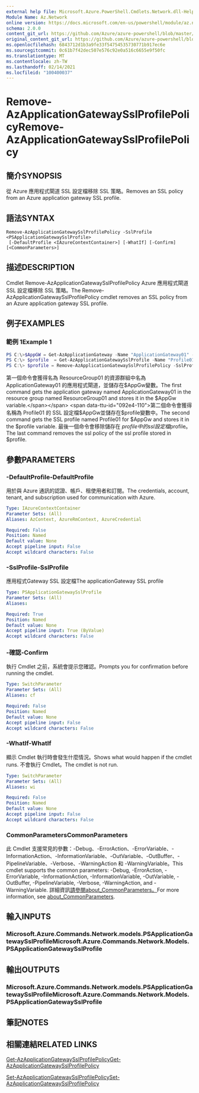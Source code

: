 ```yaml
---
external help file: Microsoft.Azure.PowerShell.Cmdlets.Network.dll-Help.xml
Module Name: Az.Network
online version: https://docs.microsoft.com/en-us/powershell/module/az.network/remove-azapplicationgatewaysslprofilepolicy
schema: 2.0.0
content_git_url: https://github.com/Azure/azure-powershell/blob/master/src/Network/Network/help/Remove-AzApplicationGatewaySslProfilePolicy.md
original_content_git_url: https://github.com/Azure/azure-powershell/blob/master/src/Network/Network/help/Remove-AzApplicationGatewaySslProfilePolicy.md
ms.openlocfilehash: 6843712d1b3a9fe33f54754535730771b917ec6e
ms.sourcegitcommit: 0c61b7f42dec507e576c92e0a516c6655e9f50fc
ms.translationtype: MT
ms.contentlocale: zh-TW
ms.lasthandoff: 02/14/2021
ms.locfileid: "100400037"
---
```

# <span data-ttu-id="092e4-101">Remove-AzApplicationGatewaySslProfilePolicy</span><span class="sxs-lookup"><span data-stu-id="092e4-101">Remove-AzApplicationGatewaySslProfilePolicy</span></span>

## <span data-ttu-id="092e4-102">簡介</span><span class="sxs-lookup"><span data-stu-id="092e4-102">SYNOPSIS</span></span>
<span data-ttu-id="092e4-103">從 Azure 應用程式閘道 SSL 設定檔移除 SSL 策略。</span><span class="sxs-lookup"><span data-stu-id="092e4-103">Removes an SSL policy from an Azure application gateway SSL profile.</span></span>

## <span data-ttu-id="092e4-104">語法</span><span class="sxs-lookup"><span data-stu-id="092e4-104">SYNTAX</span></span>

```
Remove-AzApplicationGatewaySslProfilePolicy -SslProfile <PSApplicationGatewaySslProfile>
 [-DefaultProfile <IAzureContextContainer>] [-WhatIf] [-Confirm] [<CommonParameters>]
```

## <span data-ttu-id="092e4-105">描述</span><span class="sxs-lookup"><span data-stu-id="092e4-105">DESCRIPTION</span></span>
<span data-ttu-id="092e4-106">Cmdlet Remove-AzApplicationGatewaySslProfilePolicy Azure 應用程式閘道 SSL 設定檔移除 SSL 策略。</span><span class="sxs-lookup"><span data-stu-id="092e4-106">The Remove-AzApplicationGatewaySslProfilePolicy cmdlet removes an SSL policy from an Azure application gateway SSL profile.</span></span>

## <span data-ttu-id="092e4-107">例子</span><span class="sxs-lookup"><span data-stu-id="092e4-107">EXAMPLES</span></span>

### <span data-ttu-id="092e4-108">範例 1</span><span class="sxs-lookup"><span data-stu-id="092e4-108">Example 1</span></span>
```powershell
PS C:\>$AppGW = Get-AzApplicationGateway -Name "ApplicationGateway01" -ResourceGroupName "ResourceGroup01"
PS C:\> $profile  = Get-AzApplicationGatewaySslProfile -Name "Profile01" -ApplicationGateway $AppGw
PS C:\> $profile = Remove-AzApplicationGatewaySslProfilePolicy -SslProfile $profile
```

<span data-ttu-id="092e4-109">第一個命令會獲得名為 ResourceGroup01 的資源群組中名為 ApplicationGateway01 的應用程式閘道，並儲存在$AppGw變數。</span><span class="sxs-lookup"><span data-stu-id="092e4-109">The first command gets the application gateway named ApplicationGateway01 in the resource group named ResourceGroup01 and stores it in the $AppGw variable.</span></span> <span data-ttu-id="092e4-110">第二個命令會獲得名稱為 Profile01 的 SSL 設定檔$AppGw並儲存在$profile變數中。</span><span class="sxs-lookup"><span data-stu-id="092e4-110">The second command gets the SSL profile named Profile01 for $AppGw and stores it in the $profile variable.</span></span> <span data-ttu-id="092e4-111">最後一個命令會移除儲存在 $profile 中的 ssl 設定檔$profile。</span><span class="sxs-lookup"><span data-stu-id="092e4-111">The last command removes the ssl policy of the ssl profile stored in $profile.</span></span>

## <span data-ttu-id="092e4-112">參數</span><span class="sxs-lookup"><span data-stu-id="092e4-112">PARAMETERS</span></span>

### <span data-ttu-id="092e4-113">-DefaultProfile</span><span class="sxs-lookup"><span data-stu-id="092e4-113">-DefaultProfile</span></span>
<span data-ttu-id="092e4-114">用於與 Azure 通訊的認證、帳戶、租使用者和訂閱。</span><span class="sxs-lookup"><span data-stu-id="092e4-114">The credentials, account, tenant, and subscription used for communication with Azure.</span></span>

```yaml
Type: IAzureContextContainer
Parameter Sets: (All)
Aliases: AzContext, AzureRmContext, AzureCredential

Required: False
Position: Named
Default value: None
Accept pipeline input: False
Accept wildcard characters: False
```

### <span data-ttu-id="092e4-115">-SslProfile</span><span class="sxs-lookup"><span data-stu-id="092e4-115">-SslProfile</span></span>
<span data-ttu-id="092e4-116">應用程式Gateway SSL 設定檔</span><span class="sxs-lookup"><span data-stu-id="092e4-116">The applicationGateway SSL profile</span></span>

```yaml
Type: PSApplicationGatewaySslProfile
Parameter Sets: (All)
Aliases:

Required: True
Position: Named
Default value: None
Accept pipeline input: True (ByValue)
Accept wildcard characters: False
```

### <span data-ttu-id="092e4-117">-確認</span><span class="sxs-lookup"><span data-stu-id="092e4-117">-Confirm</span></span>
<span data-ttu-id="092e4-118">執行 Cmdlet 之前，系統會提示您確認。</span><span class="sxs-lookup"><span data-stu-id="092e4-118">Prompts you for confirmation before running the cmdlet.</span></span>

```yaml
Type: SwitchParameter
Parameter Sets: (All)
Aliases: cf

Required: False
Position: Named
Default value: None
Accept pipeline input: False
Accept wildcard characters: False
```

### <span data-ttu-id="092e4-119">-WhatIf</span><span class="sxs-lookup"><span data-stu-id="092e4-119">-WhatIf</span></span>
<span data-ttu-id="092e4-120">顯示 Cmdlet 執行時會發生什麼情況。</span><span class="sxs-lookup"><span data-stu-id="092e4-120">Shows what would happen if the cmdlet runs.</span></span>
<span data-ttu-id="092e4-121">不會執行 Cmdlet。</span><span class="sxs-lookup"><span data-stu-id="092e4-121">The cmdlet is not run.</span></span>

```yaml
Type: SwitchParameter
Parameter Sets: (All)
Aliases: wi

Required: False
Position: Named
Default value: None
Accept pipeline input: False
Accept wildcard characters: False
```

### <span data-ttu-id="092e4-122">CommonParameters</span><span class="sxs-lookup"><span data-stu-id="092e4-122">CommonParameters</span></span>
<span data-ttu-id="092e4-123">此 Cmdlet 支援常見的參數：-Debug、-ErrorAction、-ErrorVariable、-InformationAction、-InformationVariable、-OutVariable、-OutBuffer、-PipelineVariable、-Verbose、-WarningAction 和 -WarningVariable。</span><span class="sxs-lookup"><span data-stu-id="092e4-123">This cmdlet supports the common parameters: -Debug, -ErrorAction, -ErrorVariable, -InformationAction, -InformationVariable, -OutVariable, -OutBuffer, -PipelineVariable, -Verbose, -WarningAction, and -WarningVariable.</span></span> <span data-ttu-id="092e4-124">詳細資訊[請參閱about_CommonParameters。](http://go.microsoft.com/fwlink/?LinkID=113216)</span><span class="sxs-lookup"><span data-stu-id="092e4-124">For more information, see [about_CommonParameters](http://go.microsoft.com/fwlink/?LinkID=113216).</span></span>

## <span data-ttu-id="092e4-125">輸入</span><span class="sxs-lookup"><span data-stu-id="092e4-125">INPUTS</span></span>

### <span data-ttu-id="092e4-126">Microsoft.Azure.Commands.Network.models.PSApplicationGatewaySslProfile</span><span class="sxs-lookup"><span data-stu-id="092e4-126">Microsoft.Azure.Commands.Network.Models.PSApplicationGatewaySslProfile</span></span>

## <span data-ttu-id="092e4-127">輸出</span><span class="sxs-lookup"><span data-stu-id="092e4-127">OUTPUTS</span></span>

### <span data-ttu-id="092e4-128">Microsoft.Azure.Commands.Network.models.PSApplicationGatewaySslProfile</span><span class="sxs-lookup"><span data-stu-id="092e4-128">Microsoft.Azure.Commands.Network.Models.PSApplicationGatewaySslProfile</span></span>

## <span data-ttu-id="092e4-129">筆記</span><span class="sxs-lookup"><span data-stu-id="092e4-129">NOTES</span></span>

## <span data-ttu-id="092e4-130">相關連結</span><span class="sxs-lookup"><span data-stu-id="092e4-130">RELATED LINKS</span></span>



[<span data-ttu-id="092e4-131">Get-AzApplicationGatewaySslProfilePolicy</span><span class="sxs-lookup"><span data-stu-id="092e4-131">Get-AzApplicationGatewaySslProfilePolicy</span></span>](./Get-AzApplicationGatewaySslProfilePolicy.md)

[<span data-ttu-id="092e4-132">Set-AzApplicationGatewaySslProfilePolicy</span><span class="sxs-lookup"><span data-stu-id="092e4-132">Set-AzApplicationGatewaySslProfilePolicy</span></span>](./Set-AzApplicationGatewaySslProfilePolicy.md)
